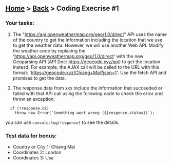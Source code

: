 ## [Home](../../../README.md) > [Back](lesson.md) > Coding Execrise #1

### Your tasks:

1. The "https://api.openweathermap.org/geo/1.0/direct" API uses the name of the country to get the information including the location that we use to get the weather data. However, we will use another Web API. Modify the weather code by replacing the 'https://api.openweathermap.org/geo/1.0/direct' with the new Geoparsing API (API Doc: https://geocode.xyz/api) to get the location instesd, For example, the AJAX call will be called to the URL with this format: 'https://geocode.xyz/Chiang+Mai?json=1'. Use the fetch API and promises to get the data.

2. The response data from xxx include the information that succeeded or failed with that API call using the following code to check the error and throw an exception:

```
  if (!response.ok)
    throw new Error(`Something went wrong (${response.status})`);
```

you can use `console.log(response)` to see the details.

### Test data for bonus:

- Country or City 1: Chiang Mai
- Coordinates 2: London
- Coordinates 3: Usa
